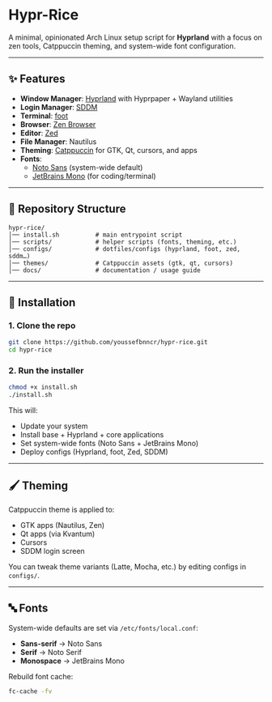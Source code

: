 # Hypr-Rice

A minimal, opinionated Arch Linux setup script for **Hyprland** with a focus on zen tools, Catppuccin theming, and system-wide font configuration.  

---

## ✨ Features
- **Window Manager**: [Hyprland](https://hyprland.org/) with Hyprpaper + Wayland utilities
- **Login Manager**: [SDDM](https://github.com/sddm/sddm)
- **Terminal**: [foot](https://codeberg.org/dnkl/foot)
- **Browser**: [Zen Browser](https://zen-browser.app/)
- **Editor**: [Zed](https://zed.dev/)
- **File Manager**: Nautilus
- **Theming**: [Catppuccin](https://catppuccin.com/) for GTK, Qt, cursors, and apps
- **Fonts**:
  - [Noto Sans](https://fonts.google.com/noto) (system-wide default)
  - [JetBrains Mono](https://www.jetbrains.com/lp/mono/) (for coding/terminal)

---

## 📂 Repository Structure

```
hypr-rice/
│── install.sh          # main entrypoint script
│── scripts/            # helper scripts (fonts, theming, etc.)
│── configs/            # dotfiles/configs (hyprland, foot, zed, sddm…)
│── themes/             # Catppuccin assets (gtk, qt, cursors)
│── docs/               # documentation / usage guide
```

---

## 🚀 Installation

### 1. Clone the repo
```bash
git clone https://github.com/youssefbnncr/hypr-rice.git
cd hypr-rice
```

### 2. Run the installer
```bash
chmod +x install.sh
./install.sh
```

This will:
- Update your system
- Install base + Hyprland + core applications
- Set system-wide fonts (Noto Sans + JetBrains Mono)
- Deploy configs (Hyprland, foot, Zed, SDDM)

---

## 🖌️ Theming

Catppuccin theme is applied to:
- GTK apps (Nautilus, Zen)
- Qt apps (via Kvantum)
- Cursors
- SDDM login screen

You can tweak theme variants (Latte, Mocha, etc.) by editing configs in `configs/`.

---

## 🔤 Fonts

System-wide defaults are set via `/etc/fonts/local.conf`:
- **Sans-serif** → Noto Sans
- **Serif** → Noto Serif
- **Monospace** → JetBrains Mono

Rebuild font cache:
```bash
fc-cache -fv
```
